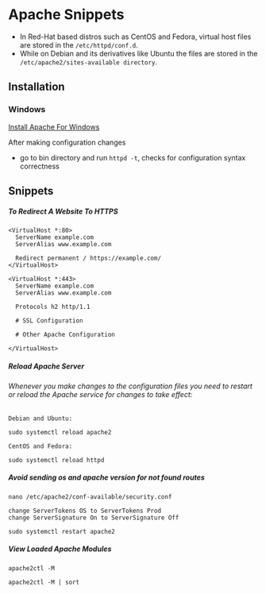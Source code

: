 # Apache Snippets

+ In Red-Hat based distros such as CentOS and Fedora, virtual host files are stored in the `/etc/httpd/conf.d`. 
+ While on Debian and its derivatives like Ubuntu the files are stored in the `/etc/apache2/sites-available directory`.

## Installation

### Windows
[Install Apache For Windows](https://www.apachelounge.com/download/)

After making configuration changes
+ go to bin directory and run `httpd -t`, checks for configuration syntax correctness


## Snippets

##### To Redirect A Website To HTTPS
```
<VirtualHost *:80> 
  ServerName example.com
  ServerAlias www.example.com

  Redirect permanent / https://example.com/
</VirtualHost>

<VirtualHost *:443>
  ServerName example.com
  ServerAlias www.example.com

  Protocols h2 http/1.1

  # SSL Configuration

  # Other Apache Configuration

</VirtualHost>

```

##### Reload Apache Server
###### Whenever you make changes to the configuration files you need to restart or reload the Apache service for changes to take effect:
```
Debian and Ubuntu:

sudo systemctl reload apache2

CentOS and Fedora:

sudo systemctl reload httpd
```

##### Avoid sending os and apache version for not found routes
```
nano /etc/apache2/conf-available/security.conf

change ServerTokens OS to ServerTokens Prod
change ServerSignature On to ServerSignature Off

sudo systemctl restart apache2
```

##### View Loaded Apache Modules
```
apache2ctl -M

apache2ctl -M | sort
```
